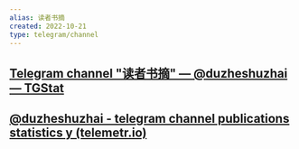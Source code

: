 ```yaml
---
alias: 读者书摘
created: 2022-10-21
type: telegram/channel
---
```


## [Telegram channel "读者书摘" — @duzheshuzhai — TGStat](https://tgstat.com/channel/@duzheshuzhai)
## [@duzheshuzhai - telegram channel publications statistics y (telemetr.io)](https://telemetr.io/en/channels/1306853448-duzheshuzhai/publish)